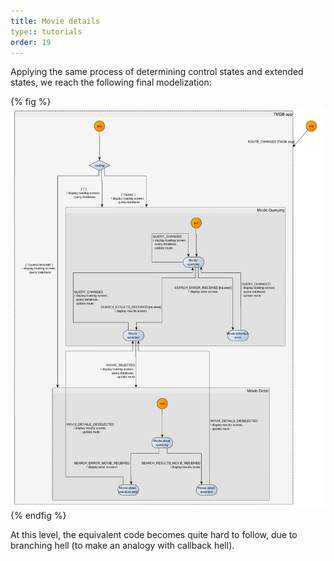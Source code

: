 ```yaml
---
title: Movie details
type:: tutorials
order: 19
---
```


Applying the same process of determining control states and extended states, we reach the following final modelization:

{% fig %}
![TMDB with routing](../../graphs/movie-search/TMDB%20routing%20and%20movie%20querying%20and%20movie%20detail%20v2.png)
{% endfig %}


At this level, the equivalent code becomes quite hard to follow, due to branching hell (to make an analogy with callback hell).
